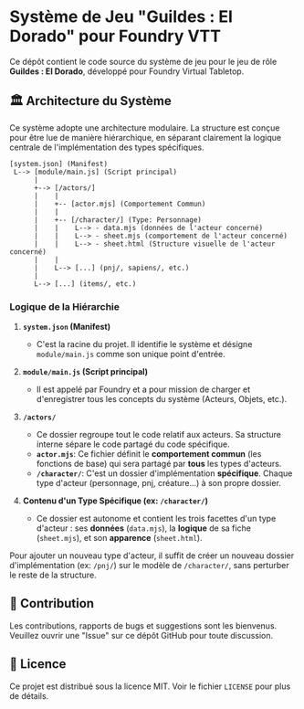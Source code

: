 # Système de Jeu "Guildes : El Dorado" pour Foundry VTT

Ce dépôt contient le code source du système de jeu pour le jeu de rôle **Guildes : El Dorado**, développé pour Foundry Virtual Tabletop.

## 🏛️ Architecture du Système

Ce système adopte une architecture modulaire. La structure est conçue pour être lue de manière hiérarchique, en séparant clairement la logique centrale de l'implémentation des types spécifiques.

```
[system.json] (Manifest)
 L--> [module/main.js] (Script principal)
      |
      +--> [/actors/]
      |    |
      |    +-- [actor.mjs] (Comportement Commun)
      |    |
      |    +-- [/character/] (Type: Personnage)
      |    |    L--> - data.mjs (données de l'acteur concerné)
      |    |    L--> - sheet.mjs (comportement de l'acteur concerné)
      |    |    L--> - sheet.html (Structure visuelle de l'acteur concerné)
      |    |
      |    L--> [...] (pnj/, sapiens/, etc.)
      |
      L--> [...] (items/, etc.)

```

### Logique de la Hiérarchie

1.  **`system.json` (Manifest)**
    *   C'est la racine du projet. Il identifie le système et désigne `module/main.js` comme son unique point d'entrée.

2.  **`module/main.js` (Script principal)**
    *   Il est appelé par Foundry et a pour mission de charger et d'enregistrer tous les concepts du système (Acteurs, Objets, etc.).

3.  **`/actors/`**
    *   Ce dossier regroupe tout le code relatif aux acteurs. Sa structure interne sépare le code partagé du code spécifique.
    *   **`actor.mjs`**: Ce fichier définit le **comportement commun** (les fonctions de base) qui sera partagé par **tous** les types d'acteurs.
    *   **`/character/`**: C'est un dossier d'implémentation **spécifique**. Chaque type d'acteur (personnage, pnj, créature...) à son propre dossier.

4.  **Contenu d'un Type Spécifique (ex: `/character/`)**
    *   Ce dossier est autonome et contient les trois facettes d'un type d'acteur : ses **données** (`data.mjs`), la **logique** de sa fiche (`sheet.mjs`), et son **apparence** (`sheet.html`).

Pour ajouter un nouveau type d'acteur, il suffit de créer un nouveau dossier d'implémentation (ex: `/pnj/`) sur le modèle de `/character/`, sans perturber le reste de la structure.

## 🤝 Contribution

Les contributions, rapports de bugs et suggestions sont les bienvenus. Veuillez ouvrir une "Issue" sur ce dépôt GitHub pour toute discussion.

## 📜 Licence

Ce projet est distribué sous la licence MIT. Voir le fichier `LICENSE` pour plus de détails.
